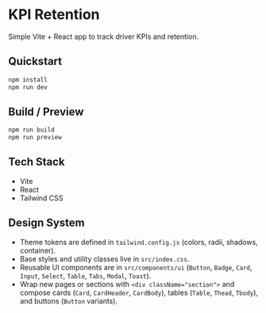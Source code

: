 # KPI Retention

Simple Vite + React app to track driver KPIs and retention.

## Quickstart
```bash
npm install
npm run dev
```

## Build / Preview
```bash
npm run build
npm run preview
```

## Tech Stack
- Vite
- React
- Tailwind CSS

## Design System

- Theme tokens are defined in `tailwind.config.js` (colors, radii, shadows, container).
- Base styles and utility classes live in `src/index.css`.
- Reusable UI components are in `src/components/ui` (`Button`, `Badge`, `Card`, `Input`, `Select`, `Table`, `Tabs`, `Modal`, `Toast`).
- Wrap new pages or sections with `<div className="section">` and compose cards (`Card`, `CardHeader`, `CardBody`), tables (`Table`, `Thead`, `Tbody`), and buttons (`Button` variants).
